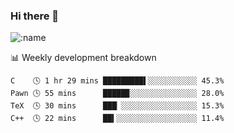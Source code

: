 ### Hi there 👋

<!--
**lv2020/lv2020** is a ✨ _special_ ✨ repository because its `README.md` (this file) appears on your GitHub profile.

Here are some ideas to get you started:

- 🔭 I’m currently working on ...
- 🌱 I’m currently learning ...
- 👯 I’m looking to collaborate on ...
- 🤔 I’m looking for help with ...
- 💬 Ask me about ...
- 📫 How to reach me: ...
- 😄 Pronouns: ...
- ⚡ Fun fact: ...
-->
![:name](https://count.getloli.com/get/@:lv2020)
 <!-- waka-box start -->
📊 Weekly development breakdown
```text
C    🕓 1 hr 29 mins █████████▌░░░░░░░░░░░ 45.3%
Pawn 🕓 55 mins      █████▉░░░░░░░░░░░░░░░ 28.0%
TeX  🕓 30 mins      ███▏░░░░░░░░░░░░░░░░░ 15.3%
C++  🕓 22 mins      ██▍░░░░░░░░░░░░░░░░░░ 11.4%
```
<!-- Powered by https://github.com/YouEclipse/waka-box-go . -->
<!-- waka-box end -->
